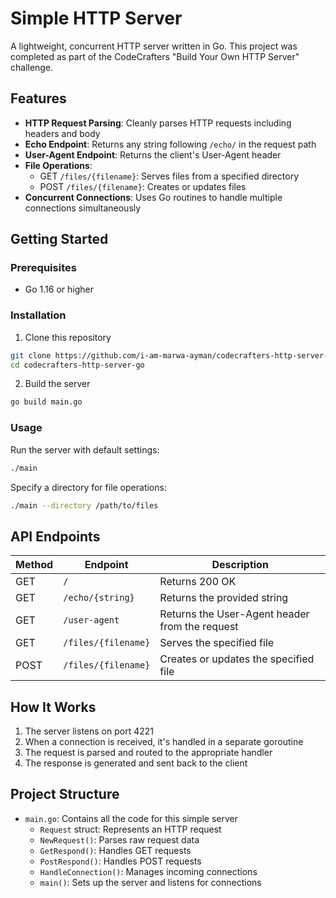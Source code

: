 # Simple HTTP Server

A lightweight, concurrent HTTP server written in Go. This project was completed as part of the CodeCrafters "Build Your Own HTTP Server" challenge.

## Features

- **HTTP Request Parsing**: Cleanly parses HTTP requests including headers and body
- **Echo Endpoint**: Returns any string following `/echo/` in the request path
- **User-Agent Endpoint**: Returns the client's User-Agent header
- **File Operations**:
  - GET `/files/{filename}`: Serves files from a specified directory
  - POST `/files/{filename}`: Creates or updates files
- **Concurrent Connections**: Uses Go routines to handle multiple connections simultaneously

## Getting Started

### Prerequisites

- Go 1.16 or higher

### Installation

1. Clone this repository
```bash
git clone https://github.com/i-am-marwa-ayman/codecrafters-http-server-go.git
cd codecrafters-http-server-go
```

2. Build the server
```bash
go build main.go
```

### Usage

Run the server with default settings:
```bash
./main
```

Specify a directory for file operations:
```bash
./main --directory /path/to/files
```

## API Endpoints

| Method | Endpoint | Description |
|--------|----------|-------------|
| GET | `/` | Returns 200 OK |
| GET | `/echo/{string}` | Returns the provided string |
| GET | `/user-agent` | Returns the User-Agent header from the request |
| GET | `/files/{filename}` | Serves the specified file |
| POST | `/files/{filename}` | Creates or updates the specified file |

## How It Works

1. The server listens on port 4221
2. When a connection is received, it's handled in a separate goroutine
3. The request is parsed and routed to the appropriate handler
4. The response is generated and sent back to the client

## Project Structure

- `main.go`: Contains all the code for this simple server
  - `Request` struct: Represents an HTTP request
  - `NewRequest()`: Parses raw request data
  - `GetRespond()`: Handles GET requests
  - `PostRespond()`: Handles POST requests
  - `HandleConnection()`: Manages incoming connections
  - `main()`: Sets up the server and listens for connections

